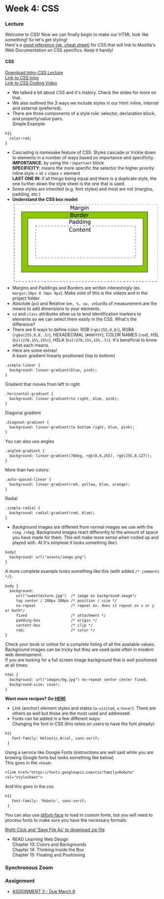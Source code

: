 # Week 4: CSS

### Lecture

Welcome to CSS! Now we can finally begin to make our HTML look like something! So let's get styling!\
Here's a [good reference (ok, cheat sheet)](https://adam-marsden.co.uk/css-cheat-sheet) for CSS that will link to Mozilla's Web Documentation on CSS specifics. Keep it handy!

#### CSS
[Download Intro-CSS Lecture](https://onetimeuser.github.io/intro-web-comp-principles/week-4/4.pdf)\
[Link to CSS Intro](https://nyu.zoom.us/rec/play/0H1DtEkk5ZXPiEhkhvGmpxRZ_LB55Nvq7n6F58pv3d_Ue3FuVQBMxLl5A_pp_832QtoAQ8c0k3Qvz9sx.JYLTmFMYRpD2SNQb)\
[Link to CSS Coding Video](https://nyu.zoom.us/rec/play/LCtZSyu0UYdyAH9xDXQ77oYnyqAvVgDf88F8ViV3mjzG_PqnypfOnQgSEDJDJVBOgFEmImDTJ7yJ_A0T.plBCRzqusZOrwFRE)

- We talked a bit about CSS and it's history. Check the slides for more on that.
- We also outlined the 3 ways we include styles in our html: inline, internal and external (preferred).
- There are three components of a style rule: selector, declaration block, and property/value pairs.\
Simple Example:
```
h1{
  color:red;
}
```
- Cascading is namesake feature of CSS. Styles cascade or trickle down to elements in a number of ways based on importance and specificity.\
**IMPORTANCE**: by using the `!important` block\
**SPECIFICITY**: means the more specific the selector the higher priority: inline style > id > class > element\
**LAST ONE IN**: if all things being equal and there is a duplicate style, the one further down the style sheet is the one that is used.
- Some styles are inherited (e.g. font styles) and most are not (margins, padding, etc.)
- **Understand the CSS box model**:
![Box Model](boxmodel.png "Box Model")
- Margins and Paddings and Borders are written interestingly (ex. `margin:10px 0 10px 9px`). Make note of this is the videos and in the project folder.
- Absolute (`px`) and Relative (`em, %, vw, vh`)units of measurement are the means to add dimensions to your elements.
- `id` and `class` attributes allow us to lend identification markers to elements so we can select them easily in the CSS. What's the difference?
- There are 6 ways to define color: RGB (`rgb(255,0,0)`), RGBA (`rgba(255,0,0,.5)`), HEXADECIMAL (`#00FFFF`), COLOR NAMES (`red`), HSL (`hsl(270,15%,15%)`), HSLA (`hsl(270,15%,15%,.5)`). It's beneficial to know what each means.
- Here are some extras!\
A basic gradient linearly positioned (top to bottom)
```
.simple-linear {
  background: linear-gradient(blue, pink);
}
```
Gradient that moves from left to right
```
.horizontal-gradient {
  background: linear-gradient(to right, blue, pink);
}
```
Diagonal gradient
```
.diagonal-gradient {
  background: linear-gradient(to bottom right, blue, pink);
}
```
You can also use angles
```
.angled-gradient {
  background: linear-gradient(70deg, rgb(0,0,255), rgb(255,0,127));
}
```
More than two colors:
```
.auto-spaced-linear {
  background: linear-gradient(red, yellow, blue, orange);
}
```
Radial
```
.simple-radial {
  background: radial-gradient(red, blue);
}
```
- Background images are different from normal images we use with the `<img />`tag. Background images react differently to the amount of space you have made for them. This will make more sense when coded up and played with. At it's simplese it looks something like:\
```
body{
  background: url("assets/image.png")
}
```
A more complete example looks something like this (with added `/* comments */`):
```
body {
  background:
     url("sweettexture.jpg")  /* image ex background-image*/
     top center / 200px 200px /* position / size */
     no-repeat                /* repeat ex. does it repeat on x or y or both*/
     fixed                    /* attachment */
     padding-box              /* origin */
     content-box              /* clip */
     red;                     /* color */
}
```
Check your book or online for a complete listing of all the available values. Background images can be tricky but they are used quite often in modern web development.\
If you are looking for a full screen image background that is well positioned at all times:
```
html {
  background: url("images/bg.jpg") no-repeat center center fixed;
  background-size: cover;
}
```
**Want more recipes? Go [HERE](https://cims.nyu.edu/~aston/backgrounds/)**
- Link (anchor) element styles and states (`a:visited`, `a:hover`). There are others as well but those are the most used and addressed.
- Fonts can be added in a few different ways:\
Changing the font in CSS (this relies on users to have the font already)
```
h1{
   font-family: Helvetic,Arial, sans-serif;
 }
```
Using a service like Google Fonts (instructions are well said while you are browing Google fonts but looks something like below)\
This goes in the `<head>`
```
<link href="https://fonts.googleapis.com/css?family=Roboto" rel="stylesheet">
```
And this goes in the css
```
h1{
   font-family: 'Roboto', sans-serif;
 }
```
You can also use [@font-face](https://developer.mozilla.org/en-US/docs/Web/CSS/@font-face) to load in custom fonts, but you will need to process fonts to make sure you have the necessary formats.


[Right Click and 'Save File As' to download zip file](https://onetimeuser.github.io/intro-web-comp-principles/week-4/Week4.zip)

- READ Learning Web Design\
    Chapter 13: Colors and Backgrounds\
    Chapter 14: Thinking Inside the Box\
    Chapter 15: Floating and Positioning

### Synchronous Zoom

### Assignment
- [ASSIGNMENT 3 - Due March 8](/assignments/assignment-3/)
